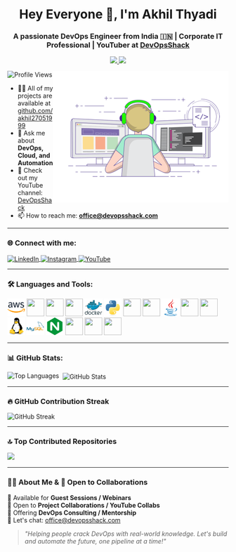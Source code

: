 <h1 align="center">Hey Everyone 👋, I'm Akhil Thyadi</h1>

<h3 align="center">A passionate DevOps Engineer from India 🇮🇳 | Corporate IT Professional | YouTuber at <a href="https://www.youtube.com/@devopsshack" target="_blank">DevOpsShack</a></h3>

<p align="center">
  <a href="https://github.com/akhil27051999" target="_blank">
    <img src="https://img.shields.io/github/followers/akhil27051999?label=Follow&style=social" />
  </a>
  <a href="https://linkedin.com/in/akhil-thyadi-2a181818a" target="_blank">
    <img src="https://img.shields.io/badge/LinkedIn-Akhil%20Thyadi-blue?logo=linkedin&style=flat-square" />
  </a>
</p>

<img align="right" alt="Coding" width="400" src="https://raw.githubusercontent.com/devSouvik/devSouvik/master/gif3.gif">

<p align="left">
  <img src="https://komarev.com/ghpvc/?username=akhil27051999&label=Profile%20views&color=0e75b6&style=flat" alt="Profile Views" />
</p>

- 👨‍💻 All of my projects are available at [github.com/akhil27051999](https://github.com/akhil27051999)
- 💬 Ask me about **DevOps, Cloud, and Automation**
- 🎥 Check out my YouTube channel: [DevOpsShack](https://www.youtube.com/@devopsshack)
- 📫 How to reach me: **office@devopsshack.com**

---

<h3 align="left">🌐 Connect with me:</h3>
<p align="left">
  <a href="https://linkedin.com/in/akhil-thyadi-2a181818a" target="_blank">
    <img align="center" src="https://raw.githubusercontent.com/rahuldkjain/github-profile-readme-generator/master/src/images/icons/Social/linked-in-alt.svg" alt="LinkedIn" height="30" width="40" />
  </a>
  <a href="https://instagram.com/devopsshack" target="_blank">
    <img align="center" src="https://raw.githubusercontent.com/rahuldkjain/github-profile-readme-generator/master/src/images/icons/Social/instagram.svg" alt="Instagram" height="30" width="40" />
  </a>
  <a href="https://www.youtube.com/@devopsshack" target="_blank">
    <img align="center" src="https://raw.githubusercontent.com/rahuldkjain/github-profile-readme-generator/master/src/images/icons/Social/youtube.svg" alt="YouTube" height="30" width="40" />
  </a>
</p>

---

<h3 align="left">🛠️ Languages and Tools:</h3>
<p align="left">
  <img src="https://raw.githubusercontent.com/devicons/devicon/master/icons/amazonwebservices/amazonwebservices-original-wordmark.svg" width="40" height="40"/>
  <img src="https://www.vectorlogo.zone/logos/microsoft_azure/microsoft_azure-icon.svg" width="40" height="40"/>
  <img src="https://www.vectorlogo.zone/logos/gnu_bash/gnu_bash-icon.svg" width="40" height="40"/>
  <img src="https://www.vectorlogo.zone/logos/circleci/circleci-icon.svg" width="40" height="40"/>
  <img src="https://raw.githubusercontent.com/devicons/devicon/master/icons/docker/docker-original-wordmark.svg" width="40" height="40"/>
  <img src="https://raw.githubusercontent.com/devicons/devicon/master/icons/python/python-original.svg" width="40" height="40"/>
  <img src="https://www.vectorlogo.zone/logos/git-scm/git-scm-icon.svg" width="40" height="40"/>
  <img src="https://www.vectorlogo.zone/logos/grafana/grafana-icon.svg" width="40" height="40"/>
  <img src="https://raw.githubusercontent.com/devicons/devicon/master/icons/java/java-original.svg" width="40" height="40"/>
  <img src="https://www.vectorlogo.zone/logos/jenkins/jenkins-icon.svg" width="40" height="40"/>
  <img src="https://www.vectorlogo.zone/logos/kubernetes/kubernetes-icon.svg" width="40" height="40"/>
  <img src="https://raw.githubusercontent.com/devicons/devicon/master/icons/linux/linux-original.svg" width="40" height="40"/>
  <img src="https://raw.githubusercontent.com/devicons/devicon/master/icons/mysql/mysql-original-wordmark.svg" width="40" height="40"/>
  <img src="https://raw.githubusercontent.com/devicons/devicon/master/icons/nginx/nginx-original.svg" width="40" height="40"/>
  <img src="https://www.vectorlogo.zone/logos/getpostman/getpostman-icon.svg" width="40" height="40"/>
  <img src="https://raw.githubusercontent.com/detain/svg-logos/780f25886640cef088af994181646db2f6b1a3f8/svg/selenium-logo.svg" width="40" height="40"/>
  <img src="https://www.vectorlogo.zone/logos/springio/springio-icon.svg" width="40" height="40"/>
</p>

---

<h3 align="left">📊 GitHub Stats:</h3>
<p>
  <img align="left" src="https://github-readme-stats.vercel.app/api/top-langs/?username=akhil27051999&layout=compact&theme=vue&hide_border=true" alt="Top Languages" />
</p>

<p>&nbsp;
  <img align="center" src="https://github-readme-stats.vercel.app/api?username=akhil27051999&show_icons=true&theme=vue&hide_border=true" alt="GitHub Stats" />
</p>

---

### 🔥 GitHub Contribution Streak
![GitHub Streak](https://streak-stats.demolab.com?user=akhil27051999&theme=vue&hide_border=true)

---

### 🔝 Top Contributed Repositories
![](https://github-contributor-stats.vercel.app/api?username=akhil27051999&limit=5&theme=flat&combine_all_yearly_contributions=true)

---

### 👨‍💼 About Me & 🤝 Open to Collaborations

🎤 Available for **Guest Sessions / Webinars**  
🤝 Open to **Project Collaborations / YouTube Collabs**  
💼 Offering **DevOps Consulting / Mentorship**  
📧 Let's chat: [office@devopsshack.com](mailto:office@devopsshack.com)

> *"Helping people crack DevOps with real-world knowledge. Let's build and automate the future, one pipeline at a time!"*
